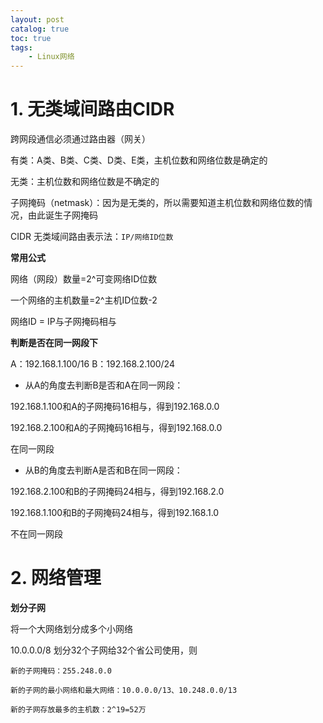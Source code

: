 ```yaml
---
layout: post   	
catalog: true 	
toc: true
tags:
    - Linux网络
---
```


# 1. 无类域间路由CIDR

跨网段通信必须通过路由器（网关）

有类：A类、B类、C类、D类、E类，主机位数和网络位数是确定的

无类：主机位数和网络位数是不确定的

子网掩码（netmask）：因为是无类的，所以需要知道主机位数和网络位数的情况，由此诞生子网掩码


CIDR 无类域间路由表示法：`IP/网络ID位数`

**常用公式**

网络（网段）数量=2^可变网络ID位数

一个网络的主机数量=2^主机ID位数-2

网络ID = IP与子网掩码相与


**判断是否在同一网段下**

A：192.168.1.100/16
B：192.168.2.100/24

- 从A的角度去判断B是否和A在同一网段：

192.168.1.100和A的子网掩码16相与，得到192.168.0.0

192.168.2.100和A的子网掩码16相与，得到192.168.0.0

在同一网段

- 从B的角度去判断A是否和B在同一网段：

192.168.2.100和B的子网掩码24相与，得到192.168.2.0

192.168.1.100和B的子网掩码24相与，得到192.168.1.0

不在同一网段


# 2. 网络管理


**划分子网**

将一个大网络划分成多个小网络

10.0.0.0/8 划分32个子网给32个省公司使用，则

	新的子网掩码：255.248.0.0
	
	新的子网的最小网络和最大网络：10.0.0.0/13、10.248.0.0/13
	
	新的子网存放最多的主机数：2^19=52万 




